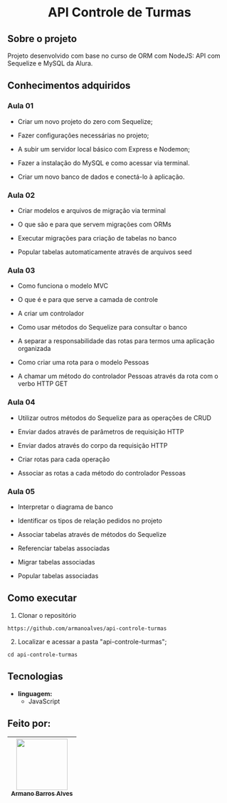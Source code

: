 # 
 # <p align="center" > API Controle de Turmas </p> 

## Sobre o projeto

Projeto desenvolvido com base no curso de ORM com NodeJS: API com Sequelize e MySQL da Alura.

## Conhecimentos adquiridos

### Aula 01

- Criar um novo projeto do zero com Sequelize;

- Fazer configurações necessárias no projeto;

- A subir um servidor local básico com Express e Nodemon;

- Fazer a instalação do MySQL e como acessar via terminal.

- Criar um novo banco de dados e conectá-lo à aplicação.

### Aula 02

- Criar modelos e arquivos de migração via terminal

- O que são e para que servem migrações com ORMs

- Executar migrações para criação de tabelas no banco

- Popular tabelas automaticamente através de arquivos seed

### Aula 03

- Como funciona o modelo MVC

- O que é e para que serve a camada de controle

- A criar um controlador

- Como usar métodos do Sequelize para consultar o banco

- A separar a responsabilidade das rotas para termos uma aplicação organizada

- Como criar uma rota para o modelo Pessoas

- A chamar um método do controlador Pessoas através da rota com o verbo HTTP GET

### Aula 04 

- Utilizar outros métodos do Sequelize para as operações de CRUD

- Enviar dados através de parâmetros de requisição HTTP

- Enviar dados através do corpo da requisição HTTP

- Criar rotas para cada operação

- Associar as rotas a cada método do controlador Pessoas

### Aula 05 

- Interpretar o diagrama de banco

- Identificar os tipos de relação pedidos no projeto

- Associar tabelas através de métodos do Sequelize

- Referenciar tabelas associadas

- Migrar tabelas associadas

- Popular tabelas associadas

## Como executar
1. Clonar o repositório

  ```
  https://github.com/armanoalves/api-controle-turmas
  ```

2. Localizar e acessar a pasta "api-controle-turmas";

  ```
  cd api-controle-turmas
  ```

## Tecnologias

  * **linguagem:**  
    * JavaScript

## Feito por: 

| [<img src="https://avatars.githubusercontent.com/armanoalves" width=115><br><sub>Armano Barros Alves</sub>](https://github.com/armanoalves) |
| :---: |

